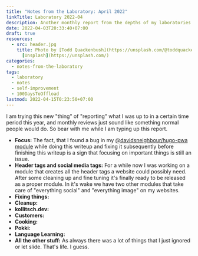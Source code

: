 ```yaml
---
title: "Notes from the Laboratory: April 2022"
linkTitle: Laboratory 2022-04
description: Another monthly report from the depths of my laboratories - the month of April
date: 2022-04-03T20:33:40+07:00
draft: true
resources:
  - src: header.jpg
    title: Photo by [Todd Quackenbush](https://unsplash.com/@toddquackenbush) via
      [Unsplash](https://unsplash.com/)
categories:
  - notes-from-the-laboratory
tags:
  - laboratory
  - notes
  - self-improvement
  - 100DaysToOffload
lastmod: 2022-04-15T0:23:50+07:00
---
```


I am trying this new "thing" of "reporting" what I was up to in a certain time period this year, and monthly reviews just sound like something normal people would do. So bear with me while I am typing up this report.

- **Focus:** The fact, that I found a bug in my [@davidsneighbour/hugo-pwa module](https://github.com/davidsneighbour/hugo-pwa) while doing this writeup and fixing it subsequently before finishing this writeup is a sign that focusing on important things is still an issue.
- **Header tags and social media tags:** For a while now I was working on a module that creates all the header tags a website could possibly need. After some cleaning up and fine tuning it's finally ready to be released as a proper module. In it's wake we have two other modules that take care of "everything social" and "everything image" on my websites.
- **Fixing things:**
- **Cleanup:**
- **kollitsch.dev:**
- **Customers:**
- **Cooking:**
- **Pokki:**
- **Language Learning:**
- **All the other stuff:** As always there was a lot of things that I just ignored or let slide. That's life. I guess.
